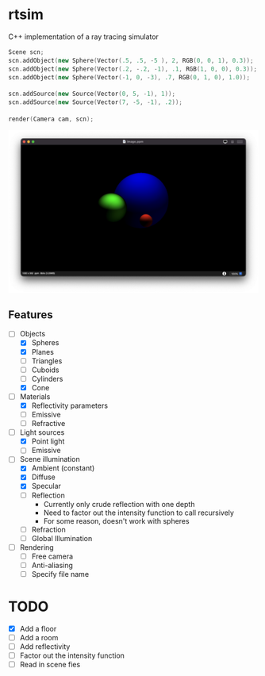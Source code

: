 # rtsim
C++ implementation of a ray tracing simulator

```cpp
Scene scn;
scn.addObject(new Sphere(Vector(.5, .5, -5 ), 2, RGB(0, 0, 1), 0.3));
scn.addObject(new Sphere(Vector(.2, -.2, -1), .1, RGB(1, 0, 0), 0.3));
scn.addObject(new Sphere(Vector(-1, 0, -3), .7, RGB(0, 1, 0), 1.0));

scn.addSource(new Source(Vector(0, 5, -1), 1));
scn.addSource(new Source(Vector(7, -5, -1), .2));

render(Camera cam, scn);
```

![](https://raw.githubusercontent.com/ab-gh/rtsim/main/docs/Screenshot%202021-11-24%20at%206.57.55%20pm.png)

## Features

- [ ] Objects
  - [x] Spheres
  - [x] Planes
  - [ ] Triangles
  - [ ] Cuboids
  - [ ] Cylinders
  - [x] Cone
- [ ] Materials
  - [x] Reflectivity parameters
  - [ ] Emissive
  - [ ] Refractive
- [ ] Light sources
  - [x] Point light
  - [ ] Emissive
- [ ] Scene illumination
  - [x] Ambient (constant)
  - [x] Diffuse
  - [x] Specular
  - [ ] Reflection
    - Currently only crude reflection with one depth
    - Need to factor out the intensity function to call recursively
    - For some reason, doesn't work with spheres
  - [ ] Refraction
  - [ ] Global Illumination
- [ ] Rendering
  - [ ] Free camera
  - [ ] Anti-aliasing
  - [ ] Specify file name

# TODO

- [x] Add a floor
- [ ] Add a room
- [ ] Add reflectivity 
- [ ] Factor out the intensity function
- [ ] Read in scene fies
